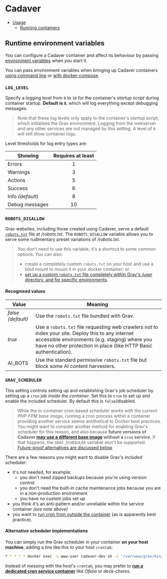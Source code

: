 # Cadaver

* [Usage](../README.md#usage)
  * [Running containers](../README.md#running-containers)

## Runtime environment variables

You can configure a Cadaver container and affect its behaviour by passing [environment variables](https://docs.docker.com/get-started/docker-concepts/running-containers/overriding-container-defaults/#setting-environment-variables) when you start it.

You can pass environment variables when bringing up Cadaver containers [using command line](https://docs.docker.com/reference/cli/docker/container/run/#env) or [with docker-compose](https://docs.docker.com/reference/compose-file/services/#environment).

### `LOG_LEVEL`

Specify a logging level from `0` to `10` for the container's _startup script_ during container startup. **Default is `8`**, which will log everything except debugging messages.

> Note that these log levels only apply to the container's startup script, which initialises the Grav environment. Logging from the webserver and any other services are not managed by this setting. A level of `0` will still show container logs.

Level thresholds for log entry types are:

Showing          | Requires at least
---------------- | :---------------:
Errors           | 1
Warnings         | 3
Actions          | 5
Success          | 6
Info _(default)_ | 8
Debug messages   | 10

### `ROBOTS_DISALLOW`

Grav websites, including those created using Cadaver, serve a default [`robots.txt`](https://en.wikipedia.org/wiki/Robots_exclusion_standard) file at _/robots.txt_. The `ROBOTS_DISALLOW` variable allows you to serve some rudimentary preset variations of _/robots.txt_.

> You don't need to use this variable, it's a shortcut to some common options. You can also:
> * create a completely custom `robots.txt` on your host and use a bind mount to mount it in your docker container; _or_
> * [set up a custom `robots.txt` file completely within Grav's _/user_ directory, and for specific environments](https://learn.getgrav.org/17/cookbook/general-recipes#display-different-robots-txt-contents-for-different-environments).

#### Recognised values

Value                | Meaning
-------------------- | ---------------
_false_  _(default)_ | Use the `robots.txt` file bundled with Grav.
_true_               | Use a `robots.txt` file requesting web crawlers _not_ to index your site. Deploy this to any internet accessible environments (e.g. staging) where you have no other protection in place (like HTTP Basic authentication).
AI_BOTS              | Use the standard permissive `robots.txt` file but block some AI content harvesters.

### `GRAV_SCHEDULER`

This setting controls setting up and establishing Grav's job scheduler by setting up a `cron` job _inside the container_. Set this to `true` to set up and enable the included scheduler. By default this is `false`/disabled.

> While the in-container cron-based scheduler _works with the current PHP-FPM base image,_ running a cron process within a container providing another service seems antithetical to Docker best practices. You might want to consider another method for enabling Grav's scheduler for this reason, and also because **future versions of Cadaver [may use a different base image](https://github.com/hughbris/cadaver/issues/12) without a `cron` service**. If that happens, the `GRAV_SCHEDULER` variable won't be supported. [Future-proof alternatives are discussed below](#alternative-scheduler-implementations).

There are a few reasons you might want to disable Grav's _included_ scheduler:

* it's not needed, for example:
  * you don't need zipped backups because you're using version control
  * you don't need the built-in cache maintenance jobs because you are in a non-production environment
  * you have no custom jobs set up
* you think it's an anti-pattern and/or unreliable within the service container _(see note above)_
* you want to [run cron from outside the container](SCHEDULING.md) (as is apparently best practice).

#### Alternative scheduler implementations

You can simply run the Grav scheduler in your container **on your host machine**, adding a line like this to your host `crontab`:

```sh
* * * * * docker exec -u www-user cadaver-dev sh -c "/var/www/grav/bin/grav scheduler 1>> /dev/null 2>&1"
```

Instead of messing with the host's `crontab`, you may prefer to **[run a dedicated cron service container](SCHEDULING.md)** like _Ofelia_ or _deck-chores_.
